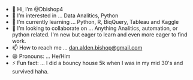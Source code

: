 - 👋 Hi, I’m @Dbishop4
- 👀 I’m interested in ... Data Analitics, Python
- 🌱 I’m currently learning ... Python, R, BiqQuery, Tableau and Kaggle
- 💞️ I’m looking to collaborate on ... Anything Analitics, automation, or python related. I'm new but eager to learn and even more eager to find work.
- 📫 How to reach me ... dan.alden.bishop@gmail.com
- 😄 Pronouns: ... He/Him
- ⚡ Fun fact: ... I did a bouncy house 5k when I was in my mid 30's and survived haha.

<!---
Dbishop4/Dbishop4 is a ✨ special ✨ repository because its `README.md` (this file) appears on your GitHub profile.
You can click the Preview link to take a look at your changes.
--->

